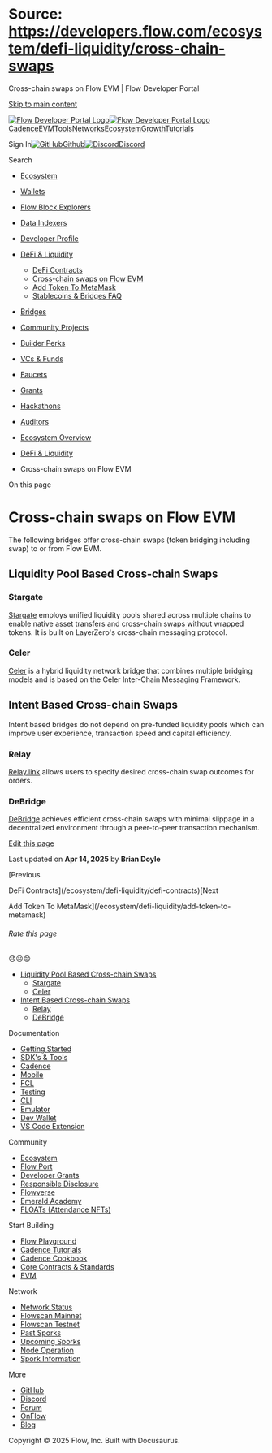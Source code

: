 # Source: https://developers.flow.com/ecosystem/defi-liquidity/cross-chain-swaps

Cross-chain swaps on Flow EVM | Flow Developer Portal



[Skip to main content](#__docusaurus_skipToContent_fallback)

[![Flow Developer Portal Logo](/img/flow-docs-logo-dark.png)![Flow Developer Portal Logo](/img/flow-docs-logo-light.png)](/)[Cadence](/build/flow)[EVM](/evm/about)[Tools](/tools/clients)[Networks](/networks/flow-networks)[Ecosystem](/ecosystem)[Growth](/growth)[Tutorials](/tutorials)

Sign In[![GitHub]()Github](https://github.com/onflow)[![Discord]()Discord](https://discord.gg/flow)

Search

* [Ecosystem](/ecosystem)
* [Wallets](/ecosystem/wallets)
* [Flow Block Explorers](/ecosystem/block-explorers)
* [Data Indexers](/ecosystem/data-indexers)
* [Developer Profile](/ecosystem/developer-profile)
* [DeFi & Liquidity](/ecosystem/defi-liquidity)

  + [DeFi Contracts](/ecosystem/defi-liquidity/defi-contracts)
  + [Cross-chain swaps on Flow EVM](/ecosystem/defi-liquidity/cross-chain-swaps)
  + [Add Token To MetaMask](/ecosystem/defi-liquidity/add-token-to-metamask)
  + [Stablecoins & Bridges FAQ](/ecosystem/defi-liquidity/faq)
* [Bridges](/ecosystem/bridges)
* [Community Projects](/ecosystem/projects)
* [Builder Perks](/ecosystem/builder-perks)
* [VCs & Funds](/ecosystem/vcs-and-funds)
* [Faucets](/ecosystem/faucets)
* [Grants](/ecosystem/grants)
* [Hackathons](/ecosystem/hackathons)
* [Auditors](/ecosystem/auditors)
* [Ecosystem Overview](/ecosystem/overview)

* [DeFi & Liquidity](/ecosystem/defi-liquidity)
* Cross-chain swaps on Flow EVM

On this page

# Cross-chain swaps on Flow EVM

The following bridges offer cross-chain swaps (token bridging including swap) to or from Flow EVM.

## Liquidity Pool Based Cross-chain Swaps[​](#liquidity-pool-based-cross-chain-swaps "Direct link to Liquidity Pool Based Cross-chain Swaps")

### Stargate[​](#stargate "Direct link to Stargate")

[Stargate](https://stargate.finance) employs unified liquidity pools shared across multiple chains to enable native asset transfers and cross-chain swaps
without wrapped tokens. It is built on LayerZero's cross-chain messaging protocol.

### Celer[​](#celer "Direct link to Celer")

[Celer](https://cbridge.celer.network) is a hybrid liquidity network bridge that combines multiple bridging models and is based on the Celer
Inter-Chain Messaging Framework.

## Intent Based Cross-chain Swaps[​](#intent-based-cross-chain-swaps "Direct link to Intent Based Cross-chain Swaps")

Intent based bridges do not depend on pre-funded liquidity pools which can improve user experience, transaction speed and capital efficiency.

### Relay[​](#relay "Direct link to Relay")

[Relay.link](https://relay.link/bridge/base) allows users to specify desired cross-chain swap outcomes for orders.

### DeBridge[​](#debridge "Direct link to DeBridge")

[DeBridge](https://app.debridge.finance/) achieves efficient cross-chain swaps with minimal slippage in a decentralized environment
through a peer-to-peer transaction mechanism.

[Edit this page](https://github.com/onflow/docs/tree/main/docs/ecosystem/defi-liquidity/cross-chain-swaps.md)

Last updated on **Apr 14, 2025** by **Brian Doyle**

[Previous

DeFi Contracts](/ecosystem/defi-liquidity/defi-contracts)[Next

Add Token To MetaMask](/ecosystem/defi-liquidity/add-token-to-metamask)

###### Rate this page

😞😐😊

* [Liquidity Pool Based Cross-chain Swaps](#liquidity-pool-based-cross-chain-swaps)
  + [Stargate](#stargate)
  + [Celer](#celer)
* [Intent Based Cross-chain Swaps](#intent-based-cross-chain-swaps)
  + [Relay](#relay)
  + [DeBridge](#debridge)

Documentation

* [Getting Started](/build/getting-started/contract-interaction)
* [SDK's & Tools](/tools)
* [Cadence](https://cadence-lang.org/docs/)
* [Mobile](/build/guides/mobile/overview)
* [FCL](/tools/clients/fcl-js)
* [Testing](/build/smart-contracts/testing)
* [CLI](/tools/flow-cli)
* [Emulator](/tools/emulator)
* [Dev Wallet](https://github.com/onflow/fcl-dev-wallet)
* [VS Code Extension](/tools/vscode-extension)

Community

* [Ecosystem](/ecosystem)
* [Flow Port](https://port.onflow.org/)
* [Developer Grants](https://github.com/onflow/developer-grants)
* [Responsible Disclosure](https://flow.com/flow-responsible-disclosure)
* [Flowverse](https://www.flowverse.co/)
* [Emerald Academy](https://academy.ecdao.org/)
* [FLOATs (Attendance NFTs)](https://floats.city/)

Start Building

* [Flow Playground](https://play.flow.com/)
* [Cadence Tutorials](https://cadence-lang.org/docs/tutorial/first-steps)
* [Cadence Cookbook](https://open-cadence.onflow.org)
* [Core Contracts & Standards](/build/core-contracts)
* [EVM](/evm/about)

Network

* [Network Status](https://status.onflow.org/)
* [Flowscan Mainnet](https://flowscan.io/)
* [Flowscan Testnet](https://testnet.flowscan.io/)
* [Past Sporks](/networks/node-ops/node-operation/past-sporks)
* [Upcoming Sporks](/networks/node-ops/node-operation/upcoming-sporks)
* [Node Operation](/networks/node-ops)
* [Spork Information](/networks/node-ops/node-operation/spork)

More

* [GitHub](https://github.com/onflow)
* [Discord](https://discord.gg/flow)
* [Forum](https://forum.onflow.org/)
* [OnFlow](https://onflow.org/)
* [Blog](https://flow.com/blog)

Copyright © 2025 Flow, Inc. Built with Docusaurus.